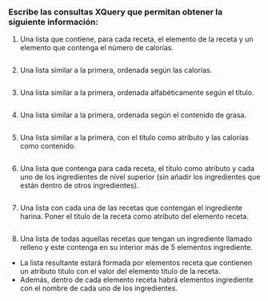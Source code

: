 ### Escribe las consultas XQuery que permitan obtener la siguiente información:
1. Una lista que contiene, para cada receta, el elemento <titulo> de la receta y un elemento <calorias> que contenga el número de calorías.
>
```
```
>
2. Una lista similar a la primera, ordenada según las calorías.
>
```
```
>
3. Una lista similar a la primera, ordenada alfabéticamente según el título.
>
```
```
>
4. Una lista similar a la primera, ordenada según el contenido de grasa.
>
```
```
>
5. Una lista similar a la primera, con el título como atributo y las calorías como contenido.
>
```
```
>
6. Una lista que contenga para cada receta, el título como atributo y cada uno de los ingredientes de nivel superior (sin añadir los ingredientes que están dentro de otros ingredientes).
>
```
```
>
7. Una lista con cada una de las recetas que contengan el ingrediente harina. Poner el título de la receta como atributo del elemento receta.
>
```
```
>
8. Una lista de todas aquellas recetas que tengan un ingrediente llamado relleno y este contenga en su interior más de 5 elementos ingrediente. 
* La lista resultante estará formada por elementos receta que contienen un atributo titulo con el valor del elemento titulo de la receta. 
* Además, dentro de cada elemento receta habrá elementos ingrediente con el nombre de cada uno de los ingredientes.
>
```
```
>
